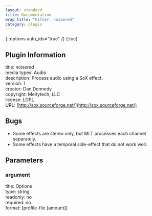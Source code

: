 ```yaml
---
layout: standard
title: Documentation
wrap_title: "Filter: noisered"
category: plugin
---
```

{::options auto_ids="true" /}
{:toc}

## Plugin Information

title: noisered  
media types:
Audio  
description: Process audio using a SoX effect.  
version: 1  
creator: Dan Dennedy  
copyright: Meltytech, LLC  
license: LGPL  
URL: [http://sox.sourceforge.net/](http://sox.sourceforge.net/)  

## Bugs

* Some effects are stereo only, but MLT processes each channel separately.
* Some effects have a temporal side-effect that do not work well.

## Parameters

### argument

title: Options    
type: string  
readonly: no  
required: no  
format: [profile-file [amount]]  

